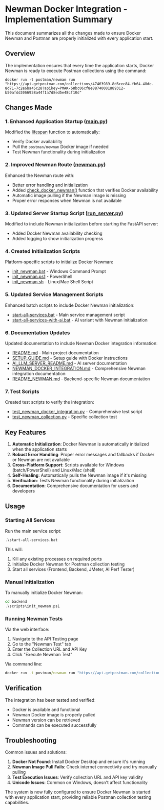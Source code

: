 # Newman Docker Integration - Implementation Summary

This document summarizes all the changes made to ensure Docker Newman and Postman are properly initialized with every application start.

## Overview

The implementation ensures that every time the application starts, Docker Newman is ready to execute Postman collections using the command:
```
docker run -t postman/newman run "https://api.getpostman.com/collections/47463989-8d6cec84-fb64-48dc-8d71-7c2e6ba45c28?apikey=PMAK-68bc06cf8e88740001889312-b50afdd3066958a44f1a7d8ed5e48cf10d"
```

## Changes Made

### 1. Enhanced Application Startup ([main.py](file:///c:/Users/kunal/Downloads/qix-master/qix-master/backend/app/main.py))

Modified the [lifespan](file://c:\Users\kunal\Downloads\qix-master\qix-master\backend\app\main.py#L250-L393) function to automatically:
- Verify Docker availability
- Pull the `postman/newman` Docker image if needed
- Test Newman functionality during initialization

### 2. Improved Newman Route ([newman.py](file://c:\Users\kunal\Downloads\qix-master\qix-master\backend\app\api\v1\routes/newman.py))

Enhanced the Newman route with:
- Better error handling and initialization
- Added [check_docker_newman()](file://c:\Users\kunal\Downloads\qix-master\qix-master\backend\app\api\v1\routes/newman.py#L34-L80) function that verifies Docker availability
- Automatic image pulling if the Newman image is missing
- Proper error responses when Newman is not available

### 3. Updated Server Startup Script ([run_server.py](file:///c:/Users/kunal/Downloads/qix-master/qix-master/backend/run_server.py))

Modified to include Newman initialization before starting the FastAPI server:
- Added Docker Newman availability checking
- Added logging to show initialization progress

### 4. Created Initialization Scripts

Platform-specific scripts to initialize Docker Newman:
- [init_newman.bat](file:///c:/Users/kunal/Downloads/qix-master/qix-master/backend/scripts/init_newman.bat) - Windows Command Prompt
- [init_newman.ps1](file:///c:/Users/kunal/Downloads/qix-master/qix-master/backend/scripts/init_newman.ps1) - PowerShell
- [init_newman.sh](file:///c:/Users/kunal/Downloads/qix-master/qix-master/backend/scripts/init_newman.sh) - Linux/Mac Shell Script

### 5. Updated Service Management Scripts

Enhanced batch scripts to include Docker Newman initialization:
- [start-all-services.bat](file:///c:/Users/kunal/Downloads/qix-master/qix-master/start-all-services.bat) - Main service management script
- [start-all-services-with-ai.bat](file:///c:/Users/kunal/Downloads/qix-master/qix-master/start-all-services-with-ai.bat) - AI variant with Newman initialization

### 6. Documentation Updates

Updated documentation to include Newman Docker integration information:
- [README.md](file:///c:/Users/kunal/Downloads/qix-master/qix-master/README.md) - Main project documentation
- [SETUP_GUIDE.md](file:///c:/Users/kunal/Downloads/qix-master/qix-master/SETUP_GUIDE.md) - Setup guide with Docker instructions
- [AI_LLM_SERVER_README.md](file:///c:/Users/kunal/Downloads/qix-master/qix-master/AI_LLM_SERVER_README.md) - AI server documentation
- [NEWMAN_DOCKER_INTEGRATION.md](file:///c:/Users/kunal/Downloads/qix-master/qix-master/NEWMAN_DOCKER_INTEGRATION.md) - Comprehensive Newman integration documentation
- [README_NEWMAN.md](file:///c:/Users/kunal/Downloads/qix-master/qix-master/backend/README_NEWMAN.md) - Backend-specific Newman documentation

### 7. Test Scripts

Created test scripts to verify the integration:
- [test_newman_docker_integration.py](file:///c:/Users/kunal/Downloads/qix-master/qix-master/test_newman_docker_integration.py) - Comprehensive test script
- [test_newman_collection.py](file:///c:/Users/kunal/Downloads/qix-master/qix-master/test_newman_collection.py) - Specific collection test

## Key Features

1. **Automatic Initialization**: Docker Newman is automatically initialized when the application starts
2. **Robust Error Handling**: Proper error messages and fallbacks if Docker or Newman are not available
3. **Cross-Platform Support**: Scripts available for Windows (batch/PowerShell) and Linux/Mac (shell)
4. **Self-Healing**: Automatically pulls the Newman image if it's missing
5. **Verification**: Tests Newman functionality during initialization
6. **Documentation**: Comprehensive documentation for users and developers

## Usage

### Starting All Services

Run the main service script:
```cmd
.\start-all-services.bat
```

This will:
1. Kill any existing processes on required ports
2. Initialize Docker Newman for Postman collection testing
3. Start all services (Frontend, Backend, JMeter, AI Perf Tester)

### Manual Initialization

To manually initialize Docker Newman:
```cmd
cd backend
.\scripts\init_newman.ps1
```

### Running Newman Tests

Via the web interface:
1. Navigate to the API Testing page
2. Go to the "Newman Test" tab
3. Enter the Collection URL and API Key
4. Click "Execute Newman Test"

Via command line:
```cmd
docker run -t postman/newman run "https://api.getpostman.com/collections/COLLECTION_ID?apikey=API_KEY"
```

## Verification

The integration has been tested and verified:
- Docker is available and functional
- Newman Docker image is properly pulled
- Newman version can be retrieved
- Commands can be executed successfully

## Troubleshooting

Common issues and solutions:
1. **Docker Not Found**: Install Docker Desktop and ensure it's running
2. **Newman Image Pull Fails**: Check internet connectivity and try manually pulling
3. **Test Execution Issues**: Verify collection URL and API key validity
4. **Unicode Issues**: Common on Windows, doesn't affect functionality

The system is now fully configured to ensure Docker Newman is started with every application start, providing reliable Postman collection testing capabilities.